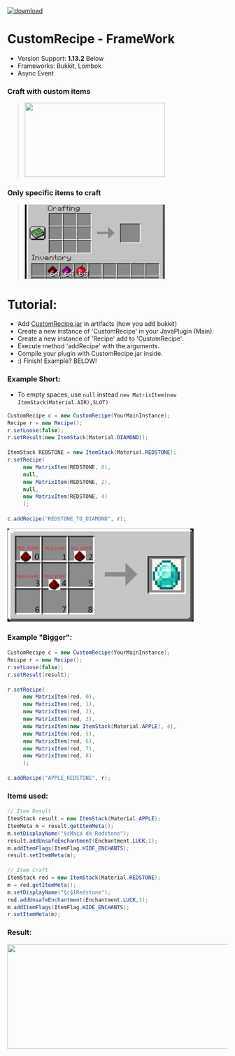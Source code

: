 [![download](https://img.shields.io/badge/download-java-green)](https://github.com/Nonopichy/CustomRecipe/releases/tag/CustomRecipe)
# CustomRecipe - FrameWork
* Version Support: **1.13.2** Below
* Frameworks: Bukkit, Lombok
* Async Event

### Craft with custom items
> <img src="img/gif2.gif" width="320" height="170">

### Only specific items to craft
> <img src="img/gif1.gif" width="320" height="170" >

# Tutorial:
- Add [CustomRecipe.jar](https://github.com/Nonopichy/CustomRecipe/releases/download/CustomRecipe/CustomRecipe.jar) in artifacts (how you add bukkit)
- Create a new instance of 'CustomRecipe' in your JavaPlugin (Main).
- Create a new instance of 'Recipe' add to 'CustomRecipe'.
- Execute method 'addRecipe' with the arguments.
- Compile your plugin with CustomRecipe.jar inside.
- :) Finish! Example? BELOW!

### Example Short:

- To empty spaces, use ```null``` instead ```new MatrixItem(new ItemStack(Material.AIR),SLOT)```
```java
CustomRecipe c = new CustomRecipe(YourMainInstance);
Recipe r = new Recipe();
r.setLoose(false);
r.setResult(new ItemStack(Material.DIAMOND));
        
ItemStack REDSTONE = new ItemStack(Material.REDSTONE);
r.setRecipe(
     new MatrixItem(REDSTONE, 0),
     null,
     new MatrixItem(REDSTONE, 2),
     null,
     new MatrixItem(REDSTONE, 4)
     );
     
c.addRecipe("REDSTONE_TO_DIAMOND", r);
```

<img src="img/matrix_example.png" width="426" height="213" >

### Example "Bigger":

```java
CustomRecipe c = new CustomRecipe(YourMainInstance);
Recipe r = new Recipe();
r.setLoose(false);
r.setResult(result);
        
r.setRecipe(
     new MatrixItem(red, 0),
     new MatrixItem(red, 1),
     new MatrixItem(red, 2),
     new MatrixItem(red, 3),
     new MatrixItem(new ItemStack(Material.APPLE), 4),
     new MatrixItem(red, 5),
     new MatrixItem(red, 6),
     new MatrixItem(red, 7),
     new MatrixItem(red, 8)
     );
     
c.addRecipe("APPLE_REDSTONE", r);
```

### Items used:

```java
// Item Result
ItemStack result = new ItemStack(Material.APPLE);
ItemMeta m = result.getItemMeta();
m.setDisplayName("§cMaça de Redstone");
result.addUnsafeEnchantment(Enchantment.LUCK,1);
m.addItemFlags(ItemFlag.HIDE_ENCHANTS);
result.setItemMeta(m);

// Item Craft
ItemStack red = new ItemStack(Material.REDSTONE);
m = red.getItemMeta();
m.setDisplayName("§c§lRedstone");
red.addUnsafeEnchantment(Enchantment.LUCK,1);
m.addItemFlags(ItemFlag.HIDE_ENCHANTS);
r.setItemMeta(m);
```

### Result:

<img src="https://user-images.githubusercontent.com/68911691/141708122-952daa07-f8dc-4b80-92e6-335b915587bc.png" width="520" height="240" >

